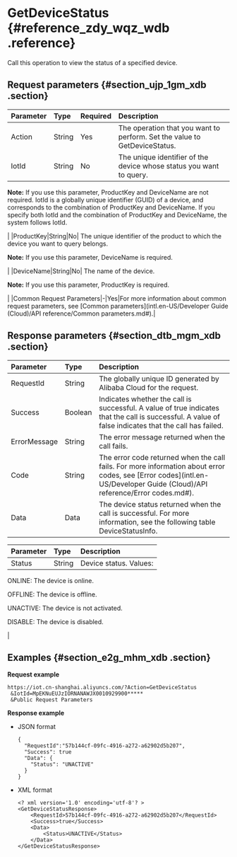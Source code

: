 # GetDeviceStatus {#reference_zdy_wqz_wdb .reference}

Call this operation to view the status of a specified device.

## Request parameters {#section_ujp_1gm_xdb .section}

|Parameter|Type|Required|Description|
|:--------|:---|:-------|:----------|
|Action|String|Yes|The operation that you want to perform. Set the value to GetDeviceStatus.|
|IotId|String|No| The unique identifier of the device whose status you want to query.

 **Note:** If you use this parameter, ProductKey and DeviceName are not required. IotId is a globally unique identifier \(GUID\) of a device, and corresponds to the combination of ProductKey and DeviceName. If you specify both IotId and the combination of ProductKey and DeviceName, the system follows IotId.

 |
|ProductKey|String|No| The unique identifier of the product to which the device you want to query belongs.

 **Note:** If you use this parameter, DeviceName is required.

 |
|DeviceName|String|No| The name of the device.

 **Note:** If you use this parameter, ProductKey is required.

 |
|Common Request Parameters|-|Yes|For more information about common request parameters, see [Common parameters](intl.en-US/Developer Guide (Cloud)/API reference/Common parameters.md#).|

## Response parameters {#section_dtb_mgm_xdb .section}

|Parameter|Type|Description|
|:--------|:---|:----------|
|RequestId|String|The globally unique ID generated by Alibaba Cloud for the request.|
|Success|Boolean|Indicates whether the call is successful. A value of true indicates that the call is successful. A value of false indicates that the call has failed.|
|ErrorMessage|String|The error message returned when the call fails.|
|Code|String|The error code returned when the call fails. For more information about error codes, see [Error codes](intl.en-US/Developer Guide (Cloud)/API reference/Error codes.md#).|
|Data|Data|The device status returned when the call is successful. For more information, see the following table DeviceStatusInfo.|

|Parameter|Type|Description|
|:--------|:---|:----------|
|Status|String| Device status. Values:

 ONLINE: The device is online.

 OFFLINE: The device is offline.

 UNACTIVE: The device is not activated.

 DISABLE: The device is disabled.

 |

## Examples {#section_e2g_mhm_xdb .section}

**Request example**

```
https://iot.cn-shanghai.aliyuncs.com/?Action=GetDeviceStatus
 &IotId=MpEKNuEUJzIORNANAWJX0010929900*****
 &Public Request Parameters
```

**Response example**

-   JSON format

    ```
    {
      "RequestId":"57b144cf-09fc-4916-a272-a62902d5b207",
      "Success": true
      "Data": {
        "Status": "UNACTIVE"
      } 
    }
    ```

-   XML format

    ```
    <? xml version='1.0' encoding='utf-8'? >
    <GetDeviceStatusResponse>
        <RequestId>57b144cf-09fc-4916-a272-a62902d5b207</RequestId>
        <Success>true</Success>
        <Data>
            <Status>UNACTIVE</Status>
        </Data>
    </GetDeviceStatusResponse>
    ```


